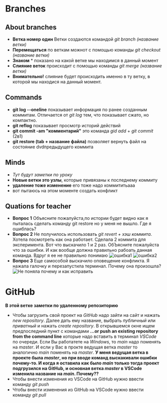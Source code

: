 # Branches

## About branches
*  __Ветка номер один__ 
Ветки создаются командой *git branch (название ветки)*
* __Перемещаться__ по веткам можнот с помощью команды *git checkout (название ветки)* 
* __Знаком__ * показано на какой ветке мы находимся в данный момент
* __Слияние веток__ происходит с помощью команды *git merge (название ветки)*
* __Внимательно!__ слияние будет происходить именно в ту ветку, в которой мы находися на данный момент.

## Commands
+  __git log --oneline__ показывает информация по ранее созданным коммитам. Отличается от *git log* тем, что показывает сжато, но компактно.
+ __git reflog__ показывает просмотр историй действий
+ __git commit -am "комментарий"__ это команда *gid add* + *git commit* (2в1)
+ __git restore (tab + название файла)__ позволяет вернуть файл на состояние dvdпредыдущего коммита
## Minds
+ _Тут будут заметки по уроку_
+ __Новые ветки это узлы__, которые привязаны к последнему коммиту
+ __удаление тоже изменение__ его тоже надо коммититьааа
+ вот пытаюсь на этом моменте создать конфликт

## Quations for teacher
+ __Вопрос 1__ Объясните пожалуйста,по истории будет видно как я пыталась сделать команду git restore но у меня не вышло. Где я ошиблась?
+ __Вопрос 2__ Не получилось использовать *git revert + хэш коммита*. Хотела посмотреть как она работает. Сделала 2 коммита для эксперимента. Вот что выскачило 1 и 2 раз. ОбЪясните пожалуйста что за ошибки. И как вообще должна правильно рабоать данная команда. Вдруг я ее не правильно понимаю ![ошибка1](%D0%BE%D1%88%D0%B8%D0%B1%D0%BA%D0%B01.png) ![ошибка2](%D0%BE%D1%88%D0%B8%D0%B1%D0%BA%D0%B02.png)
+ __Вопрос 3__ Еще самособой выскачило оповещение конфликта. Я нажала галочку и перезапустила терминал. Почему она произошла? ![Не поняла почему и как исправить](%D0%BE%D1%88%D0%B8%D0%B1%D0%BA%D0%BE%D0%BD%D1%84%D0%BB%D0%B8%D0%BA%D1%82.png)
# GitHub
__В этой ветке заметки по удаленному репозиторию__
+ Чтобы загрузить свой проект на *GitHub* надо зайти на сайт и нажать *new repository*. Далее дать ему название, выбрать *публичный* или *приватный* и нажать *create repository*. В открывшемся окне ищем предпоследний пункт с командами **...or push an existing repository from the command line** которые надо вставить в терминал *VSCode* по очереди. Если Вы работатете на *Windows*, то *main* надо поменять на *master*. И если у Вас в прокте ведущая ветка *master* то аналогично *main* поменять на *master*. __У меня ведущая ветка в проекте была *master*, но при вводе команд выскакивали ошибки почему-то. И когда я оставила как было *main* только тогда проект подгрузился на GitHub, и основная ветка *master* в VSCode изменила название на *main*. Почему??__ 
+ Чтобы внести изменения из VSCode на GitHub нужно ввести команду *git push*
+ Чтобы внести изменения из GitHub на VSCode нужно ввести команду *git pull*
